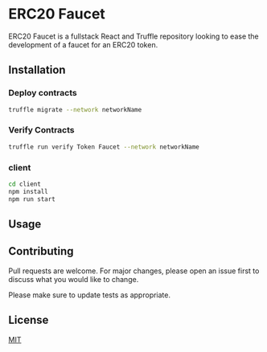# ERC20 Faucet

ERC20 Faucet is a fullstack React and Truffle repository looking to ease the development of a faucet for an ERC20 token.

## Installation

### Deploy contracts

```bash
truffle migrate --network networkName
```

### Verify Contracts

```bash
truffle run verify Token Faucet --network networkName
```

### client

```bash
cd client
npm install
npm run start
```

## Usage

## Contributing
Pull requests are welcome. For major changes, please open an issue first to discuss what you would like to change.

Please make sure to update tests as appropriate.

## License
[MIT](https://choosealicense.com/licenses/mit/)